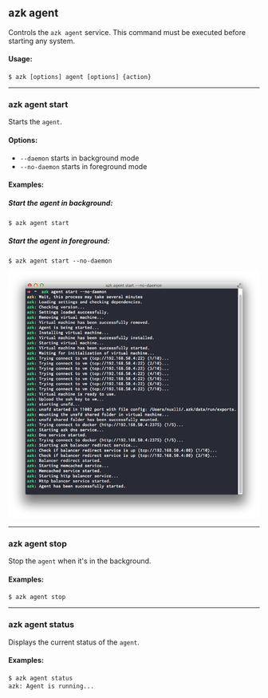 ## azk agent

Controls the `azk agent` service. This command must be executed before starting any system.

#### Usage:

    $ azk [options] agent [options] {action}

_______________
### azk agent start

Starts the `agent`.

#### Options:

- `--daemon`      starts in background mode
- `--no-daemon`   starts in foreground mode

#### Examples:

##### Start the _agent_ in _background_:

    $ azk agent start

##### Start the _agent_ in _foreground_:

    $ azk agent start --no-daemon

![Figure 1-1](../resources/images/agent_start.png)

_______________
### azk agent stop

Stop the `agent` when it's in the background.

#### Examples:

    $ azk agent stop

_______________
### azk agent status

Displays the current status of the `agent`.

#### Examples:

```
$ azk agent status
azk: Agent is running...
```

